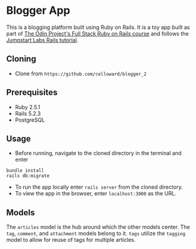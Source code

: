 # Blogger App
This is a blogging platform built using Ruby on Rails. It is a toy app built as part of <a href="https://www.theodinproject.com/courses/web-development-101/lessons/ruby-on-rails">The Odin Project's Full Stack Ruby on Rails course</a> and follows the <a href="http://tutorials.jumpstartlab.com/projects/blogger.html">Jumpstart Labs Rails tutorial</a>. 

## Cloning
  * Clone from `https://github.com/celloward/blogger_2`

## Prerequisites
  * Ruby 2.5.1
  * Rails 5.2.3
  * PostgreSQL

## Usage
  * Before running, navigate to the cloned directory in the terminal and enter 
  ```
  bundle install
  rails db:migrate
  ``` 
  * To run the app locally enter `rails server` from the cloned directory.
  * To view the app in the browser, enter `localhost:3000` as the URL. 

## Models
The `articles` model is the hub around which the other models center. The `tag`, `comment`, and `attachment` models belong to it. `tags` utilize the `tagging` model to allow for reuse of tags for multiple articles.


